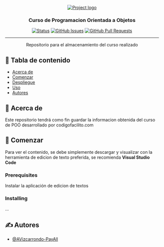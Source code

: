 <p align="center">
  <a href="" rel="noopener">
 <img src="http://164.52.144.201/img/logo.png" alt="Project logo"></a>
</p>

<h3 align="center">Curso de Programacion Orientada a Objetos</h3>

<div align="center">

[![Status](https://img.shields.io/badge/status-active-success.svg)]()
[![GitHub Issues](https://img.shields.io/github/issues/kylelobo/The-Documentation-Compendium.svg)](https://github.com/AVizcarrondo-PayAll/Curso-POO/issues)
[![GitHub Pull Requests](https://img.shields.io/github/issues-pr/kylelobo/The-Documentation-Compendium.svg)](https://github.com/AVizcarrondo-PayAll/Curso-POO/pulls)

</div>

---

<p align="center"> Repositorio para el almacenamiento del curso realizado
    <br> 
</p>

## 📝 Tabla de contenido

- [Acerca de](#about)
- [Comenzar](#getting_started)
- [Despliegue](#deployment)
- [Uso](#usage)
- [Autores](#authors)

## 🧐 Acerca de <a name = "about"></a>

Este repositorio tendrá como fin guardar la informacion obtenida del curso de POO desarrollado por codigofacilito.com

## 🏁 Comenzar <a name = "getting_started"></a>

Para ver el contenido, se debe simplemente descargar y visualizar con la herramienta de edicion de texto preferida, se recomienda <b>Visual Studio Code </b>

### Prerequisites

Instalar la aplicación de edicion de textos


### Installing

...

## ✍️ Autores <a name = "authors"></a>

- [@AVizcarrondo-PayAll](https://github.com/AVizcarrondo-PayAll) 
